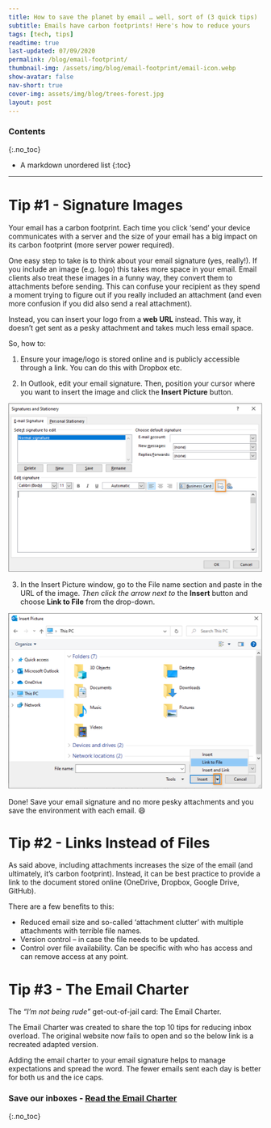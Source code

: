 ```yaml
---
title: How to save the planet by email … well, sort of (3 quick tips)
subtitle: Emails have carbon footprints! Here's how to reduce yours
tags: [tech, tips]
readtime: true
last-updated: 07/09/2020
permalink: /blog/email-footprint/
thumbnail-img: /assets/img/blog/email-footprint/email-icon.webp
show-avatar: false
nav-short: true
cover-img: assets/img/blog/trees-forest.jpg
layout: post
---
```

### Contents
{:.no_toc}

* A markdown unordered list
{:toc}

---

# Tip #1 - Signature Images

Your email has a carbon footprint. Each time you click ‘send’ your device communicates with a server and the size of your email has a big impact on its carbon footprint (more server power required). 

One easy step to take is to think about your email signature (yes, really!). If you include an image (e.g. logo) this takes more space in your email. Email clients also treat these images in a funny way, they convert them to attachments before sending. This can confuse your recipient as they spend a moment trying to figure out if you really included an attachment (and even more confusion if you did also send a real attachment). 

Instead, you can insert your logo from a **web URL** instead. This way, it doesn’t get sent as a pesky attachment and takes much less email space. 

So, how to: 

1.	Ensure your image/logo is stored online and is publicly accessible through a link. You can do this with Dropbox etc.

2.	In Outlook, edit your email signature. Then, position your cursor where you want to insert the image and click the **Insert Picture** button. 

![](/assets/img/blog/email-footprint/signature-screenshot.png)  

3.	In the Insert Picture window, go to the File name section and paste in the URL of the image. _Then click the arrow next to_ the **Insert** button and choose **Link to File** from the drop-down.

![](/assets/img/blog/email-footprint/insert-pic-screenshot.png)  

Done! Save your email signature and no more pesky attachments and you save the environment with each email. :smile:


# Tip #2 - Links Instead of Files

As said above, including attachments increases the size of the email (and ultimately, it’s carbon footprint). Instead, it can be best practice to provide a link to the document stored online (OneDrive, Dropbox, Google Drive, GitHub). 

There are a few benefits to this: 

* Reduced email size and so-called ‘attachment clutter’ with multiple attachments with terrible file names.
* Version control – in case the file needs to be updated.
* Control over file availability. Can be specific with who has access and can remove access at any point. 


# Tip #3 - The Email Charter

The *“I’m not being rude”* get-out-of-jail card: The Email Charter.

The Email Charter was created to share the top 10 tips for reducing inbox overload. The original website now fails to open and so the below link is a recreated adapted version. 

Adding the email charter to your email signature helps to manage expectations and spread the word. The fewer emails sent each day is better for both us and the ice caps.

### Save our inboxes - [Read the Email Charter](https://email-charter.github.io/)
{:.no_toc}

